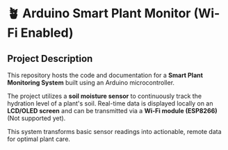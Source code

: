 # 🪴 Arduino Smart Plant Monitor (Wi-Fi Enabled)

## Project Description

This repository hosts the code and documentation for a **Smart Plant Monitoring System** built using an Arduino microcontroller.

The project utilizes a **soil moisture sensor** to continuously track the hydration level of a plant's soil. Real-time data is displayed locally on an **LCD/OLED screen** and can be transmitted via a **Wi-Fi module (ESP8266)** (Not supported yet).

This system transforms basic sensor readings into actionable, remote data for optimal plant care.
